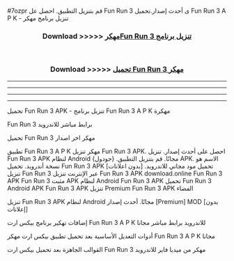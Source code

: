 #7ozpr قم بتنزيل التطبيق. احصل عل Fun Run 3  ى أحدث إصدار.تحميل Fun Run 3  A P K - تنزيل برنامج مهكر



<div align="center">
<h3>Download >>>>> <a href="https://ar-sites.web.app/?ar= Fun Run 3 ">مهكرFun Run 3  تنزيل برنامج</a></h3><br>

<h3>Download >>>>> <a href="https://ar-sites.web.app/?ar= Fun Run 3 ">تحميل Fun Run 3  مهكر</a></h3>
</div>


----------------------------------------------------------

----------------------------------------------------------

----------------------------------------------------------

----------------------------------------------------------


تحميل Fun Run 3  APK - تنزيل برنامج Fun Run 3  A P K مهكرة

Fun Run 3  برابط مباشر للاندرويد

تحميل Fun Run 3  مهكر اخر اصدار

تطبيق Fun Run 3  A P K مهكر
تنزيل Fun Run 3  APK. احصل على أحدث إصدار.
تنزيل Fun Run 3  APK لنظام Android مجانًا.
قم بتنزيل التطبيق. {جودول} APK. الاسم هو نسخة أندرويد.
تحميل Fun Run 3  APK [بدون اعلانات]
تحميل مود مجاني للاندرويد.
تنزيل Fun Run 3  عبر الإنترنت
تنزيل Fun Run 3  APK
download.online Fun Run 3  APK
Fun Run 3  مثبت APK لنظام Android
Fun Run 3  APK
تحميل Fun Run 3  Android APK
Fun Run 3  APK تنزيل Premium
Fun Run 3  APK الفضاء

تنزيل Fun Run 3  APK لنظام Android مجانًا. أحدث إصدار [Premium] MOD [بدون إعلانات]

إضافات تهكير برنامج بيكس ارت Fun Run 3  A P K للاندرويد برابط مباشر مجانا

أدوات التعديل الأساسية بعد تحميل تطبيق بيكس ارت مهكر Fun Run 3  A P K مجانا

القوالب الجاهزة بعد تحميل بيكس ارت Fun Run 3  مهكر من ميديا فاير للاندرويد



